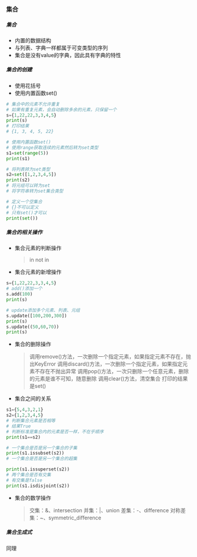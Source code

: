 ### 集合

##### 集合

- 内置的数据结构
- 与列表、字典一样都属于可变类型的序列
- 集合是没有value的字典，因此具有字典的特性

##### 集合的创建

- 使用花括号
- 使用内置函数set()

~~~python
# 集合中的元素不允许重复
# 如果有重复元素，会自动删除多余的元素，只保留一个
s={1,22,22,3,3,4,5}
print(s)
# 打印结果
# {1, 3, 4, 5, 22}

# 使用内置函数set()
# 使用range获取连续的元素然后转为set类型
s1=set(range(5))
print(s1)

# 将列表转为set类型
s2=set([1,2,3,4,5])
print(s2)
# 将元组可以转为set
# 将字符串转为set集合类型

# 定义一个空集合
# {}不可以定义
# 只有set()才可以
print(set())
~~~

##### 集合的相关操作

- 集合元素的判断操作
  > in
  > not in
- 集合元素的新增操作

~~~python
s={1,22,22,3,3,4,5}
# add()添加一个
s.add(100)
print(s)

# update添加多个元素、列表、元组
s.update([100,200,300])
print(s)
s.update((50,60,70))
print(s)
~~~

- 集合的删除操作
  > 调用remove()方法，一次删除一个指定元素，如果指定元素不存在，抛出KeyError
  > 调用discard()方法，一次删除一个指定元素，如果指定元素不存在不抛出异常
  > 调用pop()方法，一次只删除一个任意元素，删除的元素是谁不可知，随意删除
  > 调用clear()方法，清空集合
    > 打印的结果是set()

- 集合之间的关系

~~~python
s1={5,4,3,2,1}
s2={1,2,3,4,5}
# 判断集合元素是否相等
# 结果True
# 判断标准是集合内的元素是否一样，不在乎顺序
print(s1==s2)

# 一个集合是否是另一个集合的子集
print(s1.issubset(s2))
# 一个集合是否是另一个集合的超集

print(s1.issuperset(s2))
# 两个集合是否有交集
# 有交集是false
print(s1.isdisjoint(s2))
~~~

- 集合的数学操作
  > 交集：&、intersection
  > 并集：|、union
  > 差集：-、difference
  > 对称差集：~、symmetric_difference

##### 集合生成式

同理